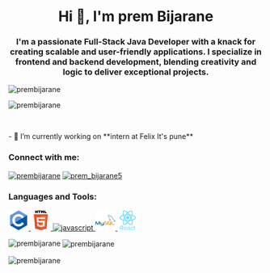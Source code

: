<h1 align="center">Hi  👋, I'm prem Bijarane</h1> <h3 align="center">I'm a passionate Full-Stack Java Developer with a knack for creating scalable and user-friendly applications. I specialize in frontend and backend development, blending creativity and logic to deliver exceptional projects.</h3>  <p align="left"> <img src="https://komarev.com/ghpvc/?username=prembijarane&label=Profile%20views&color=0e75b6&style=flat" alt="prembijarane" /> </p>  <p align="left"> <ahref="https://github.com/ryo-ma/github-profile-trophy"><img src="https://github-profile-trophy.vercel.app/?username=prembijarane" alt="prembijarane" /></a> </p>  <p align="left"> <a href="https://twitter.com/" target="blank"><img src="https://img.shields.io/twitter/follow/?logo=twitter&style=for-the-badge" alt="" /></a> </p> - 🔭 I’m currently working on **intern at Felix It's pune**  <h3 align="left">Connect with me:</h3> <p align="left"> <a href="https://linkedin.com/in/prembijarane" target="blank"><img align="center" src="https://raw.githubusercontent.com/rahuldkjain/github-profile-readme-generator/master/src/images/icons/Social/linked-in-alt.svg" alt="prembijarane" height="30" width="40" /></a> <a href="https://www.codechef.com/users/prem_bijarane5" target="blank"><img align="center" src="https://cdn.jsdelivr.net/npm/simple-icons@3.1.0/icons/codechef.svg" alt="prem_bijarane5" height="30" width="40" /></a> </p>  <h3 align="left">Languages and Tools:</h3> <p align="left"> <a href="https://www.cprogramming.com/" target="_blank" rel="noreferrer"> <img src="https://raw.githubusercontent.com/devicons/devicon/master/icons/c/c-original.svg" alt="c" width="40" height="40"/</a> <a href="https://www.w3schools.com/css/" target="_blank" rel="noreferrer"> <imgsrc="https://raw.githubusercontent.com/devicons/devicon/master/icons/css3/css3-original-wordmark.svg" alt="css3" width="40" height="40"/> </a> <a href="https://www.w3.org/html/" target="_blank" rel="noreferrer"> <img src="https://raw.githubusercontent.com/devicons/devicon/master/icons/html5/html5-original-wordmark.svg" alt="html5" width="40" height="40"/> </a> <a href="https://developer.mozilla.org/en-US/docs/Web/JavaScript" target="_blank" rel="noreferrer"> <img rc="https://raw.githubusercontent.com/devicons/devicon/master/icons/javascript/javascript-original.svg" alt="javascript" width="40" height="40"/> </a> <a href="https://www.mysql.com/" target="_blank" rel="noreferrer"> <img src="https://raw.githubusercontent.com/devicons/devicon/master/icons/mysql/mysql-original-wordmark.svg" alt="mysql" width="40" height="40"/> </a> <a href="https://reactjs.org/" target="_blank" rel="noreferrer"> <img src="https://raw.githubusercontent.com/devicons/devicon/master/icons/react/react-original-wordmark.svg" alt="react" width="40" height="40"/> </a> </p>  <p><img align="left" src="https://github-readme-stats.vercel.app/api/top-langs?username=prembijarane&show_icons=true&locale=en&layout=compact" alt="prembijarane" /></p>  <p>&nbsp;<img align="center" src="https://github-readme-stats.vercel.app/api?username=prembijarane&show_icons=true&locale=en" alt="prembijarane" /></p>  <p><img align="center" src="https://github-readme-streak-stats.herokuapp.com/?user=prembijarane&" alt="prembijarane" /></p>
